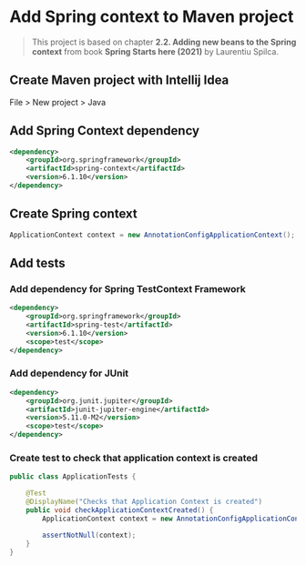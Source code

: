 # Add Spring context to Maven project

> This project is based on chapter **2.2. Adding new beans to the Spring context** from book **Spring Starts here (2021)** by Laurentiu Spilca.

## Create Maven project with Intellij Idea

File > New project > Java

## Add Spring Context dependency

```xml
<dependency>
    <groupId>org.springframework</groupId>
    <artifactId>spring-context</artifactId>
    <version>6.1.10</version>
</dependency>
```

## Create Spring context

```java
ApplicationContext context = new AnnotationConfigApplicationContext();
```

## Add tests

### Add dependency for Spring TestContext Framework

```xml
<dependency>
    <groupId>org.springframework</groupId>
    <artifactId>spring-test</artifactId>
    <version>6.1.10</version>
    <scope>test</scope>
</dependency>
```

### Add dependency for JUnit

```xml
<dependency>
    <groupId>org.junit.jupiter</groupId>
    <artifactId>junit-jupiter-engine</artifactId>
    <version>5.11.0-M2</version>
    <scope>test</scope>
</dependency>
```

### Create test to check that application context is created

```java
public class ApplicationTests {

    @Test
    @DisplayName("Checks that Application Context is created")
    public void checkApplicationContextCreated() {
        ApplicationContext context = new AnnotationConfigApplicationContext();

        assertNotNull(context);
    }
}
```

